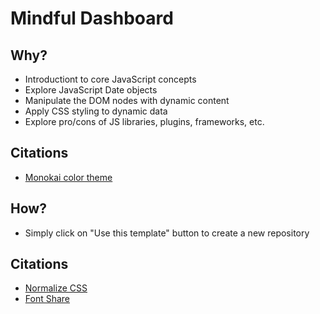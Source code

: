 # Mindful Dashboard

## Why? 
* Introductiont to core JavaScript concepts
* Explore JavaScript Date objects
* Manipulate the DOM nodes with dynamic content
* Apply CSS styling to dynamic data
* Explore pro/cons of JS libraries, plugins, frameworks, etc.

## Citations
* [Monokai color theme](https://gist.github.com/brayevalerien/cb94ac685ebc186f359deae113b6710c)

## How?
* Simply click on "Use this template" button to create a new repository

## Citations
* [Normalize CSS](https://necolas.github.io/normalize.css/)
* [Font Share](https://www.fontshare.com/)


